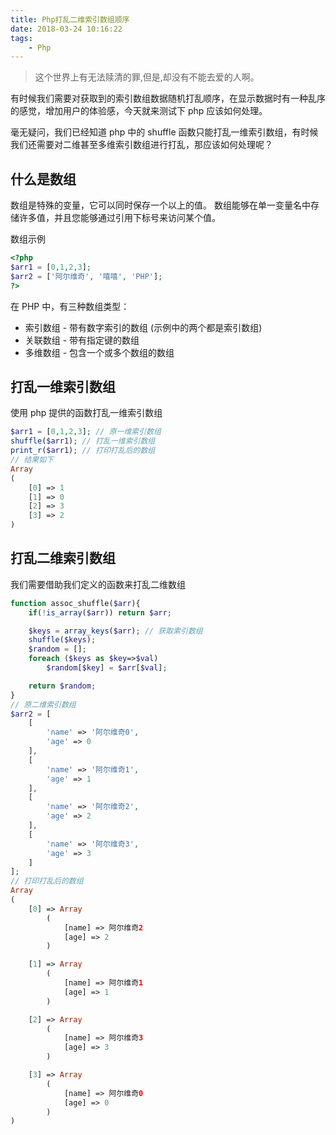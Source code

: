 ```yaml
---
title: Php打乱二维索引数组顺序
date: 2018-03-24 10:16:22
tags: 
    - Php
---
```


> 这个世界上有无法赎清的罪,但是,却没有不能去爱的人啊。

有时候我们需要对获取到的索引数组数据随机打乱顺序，在显示数据时有一种乱序的感觉，增加用户的体验感，今天就来测试下 php 应该如何处理。

<!-- more -->

毫无疑问，我们已经知道 php 中的 shuffle 函数只能打乱一维索引数组，有时候我们还需要对二维甚至多维索引数组进行打乱，那应该如何处理呢？

## 什么是数组

数组是特殊的变量，它可以同时保存一个以上的值。
数组能够在单一变量名中存储许多值，并且您能够通过引用下标号来访问某个值。

数组示例
``` php
<?php
$arr1 = [0,1,2,3];
$arr2 = ['阿尔维奇', '嘻嘻', 'PHP']; 
?>
```

在 PHP 中，有三种数组类型：
* 索引数组 - 带有数字索引的数组 (示例中的两个都是索引数组)
* 关联数组 - 带有指定键的数组
* 多维数组 - 包含一个或多个数组的数组

## 打乱一维索引数组

使用 php 提供的函数打乱一维索引数组
``` php
$arr1 = [0,1,2,3]; // 原一维索引数组
shuffle($arr1); // 打乱一维索引数组
print_r($arr1); // 打印打乱后的数组
// 结果如下
Array
(
    [0] => 1
    [1] => 0
    [2] => 3
    [3] => 2
)
```

## 打乱二维索引数组

我们需要借助我们定义的函数来打乱二维数组
``` php
function assoc_shuffle($arr){
    if(!is_array($arr)) return $arr;

    $keys = array_keys($arr); // 获取索引数组
    shuffle($keys);
    $random = [];
    foreach ($keys as $key=>$val)
        $random[$key] = $arr[$val];

    return $random;
}
// 原二维索引数组
$arr2 = [
    [
        'name' => '阿尔维奇0',
        'age' => 0
    ],
    [
        'name' => '阿尔维奇1',
        'age' => 1
    ],
    [
        'name' => '阿尔维奇2',
        'age' => 2
    ],
    [
        'name' => '阿尔维奇3',
        'age' => 3
    ]
];
// 打印打乱后的数组
Array
(
    [0] => Array
        (
            [name] => 阿尔维奇2
            [age] => 2
        )

    [1] => Array
        (
            [name] => 阿尔维奇1
            [age] => 1
        )

    [2] => Array
        (
            [name] => 阿尔维奇3
            [age] => 3
        )

    [3] => Array
        (
            [name] => 阿尔维奇0
            [age] => 0
        )
)
```